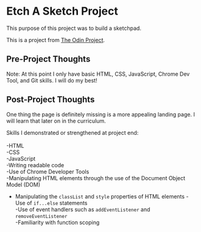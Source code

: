 # Etch A Sketch Project

This purpose of this project was to build a sketchpad.

This is a project from [The Odin Project](https://www.theodinproject.com/courses/web-development-101/lessons/etch-a-sketch-project).


## Pre-Project Thoughts

Note: At this point I only have basic HTML, CSS, JavaScript, Chrome Dev Tool, and Git skills.
I will do my best!

## Post-Project Thoughts

One thing the page is definitely missing is a more appealing landing page.
I will learn that later on in the curriculum.

Skills I demonstrated or strengthened at project end: <br>   
-HTML <br>
-CSS <br>
-JavaScript <br>
-Writing readable code <br>
-Use of Chrome Developer Tools <br>
-Manipulating HTML elements through the use of the Document Object Model (DOM) <br>
-	Manipulating the `classList` and `style` properties of HTML elements
-Use of `if...else` statements <br>
-Use of event handlers such as `addEventListener` and `removeEventListener` <br>
-Familiarity with function scoping